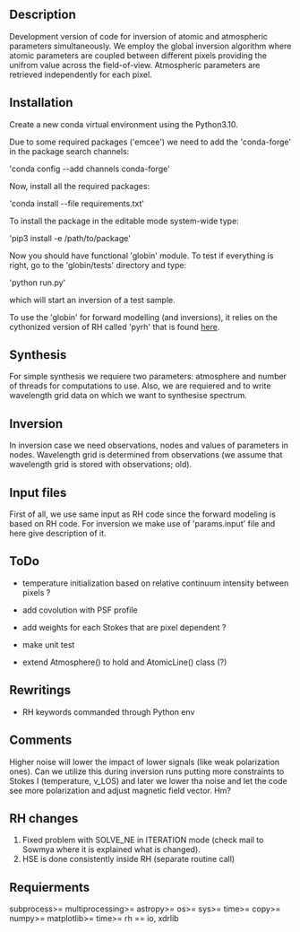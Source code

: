 ## Description

Development version of code for inversion of atomic and atmospheric parameters
simultaneously. We employ the global inversion algorithm where atomic parameters are coupled between different pixels providing the unifrom value across the field-of-view. Atmospheric parameters are retrieved independently for each pixel.

## Installation

Create a new conda virtual environment using the Python3.10.

Due to some required packages ('emcee') we need to add the 'conda-forge' in the package search channels:

'conda config --add channels conda-forge'

Now, install all the required packages:

'conda install --file requirements.txt'

To install the package in the editable mode system-wide type:

'pip3 install -e /path/to/package'

Now you should have functional 'globin' module. To test if everything is right, go to the 'globin/tests' directory and type:

'python run.py'

which will start an inversion of a test sample.

To use the 'globin' for forward modelling (and inversions), it relies on the cythonized version of RH called 'pyrh' that is found [here](https://github.com/dvukadinovic/pyrh#).

## Synthesis

For simple synthesis we requiere two parameters: atmosphere and number of
threads for computations to use. Also, we are requiered and to write
wavelength grid data on which we want to synthesise spectrum.

## Inversion

In inversion case we need observations, nodes and values of parameters in
nodes. Wavelength grid is determined from observations (we assume that
wavelength grid is stored with observations; old).

## Input files

First of all, we use same input as RH code since the forward modeling is based
on RH code. For inversion we make use of 'params.input' file and here give
description of it.

## ToDo

* temperature initialization based on relative continuum intensity between pixels ?
* add covolution with PSF profile
* add weights for each Stokes that are pixel dependent ?

* make unit test
* extend Atmosphere() to hold and AtomicLine() class (?)

## Rewritings

* RH keywords commanded through Python env

## Comments

Higher noise will lower the impact of lower signals (like weak polarization ones). Can we
utilize this during inversion runs putting more constraints to Stokes I (temperature, v_LOS)
and later we lower tha noise and let the code see more polarization and adjust magnetic field 
vector. Hm?

## RH changes

1. Fixed problem with SOLVE_NE in ITERATION mode (check mail to Sowmya where it is explained what is changed).
2. HSE is done consistently inside RH (separate routine call)

## Requierments

subprocess>=
multiprocessing>=
astropy>=
os>=
sys>=
time>=
copy>=
numpy>=
matplotlib>=
time>=
rh == io, xdrlib